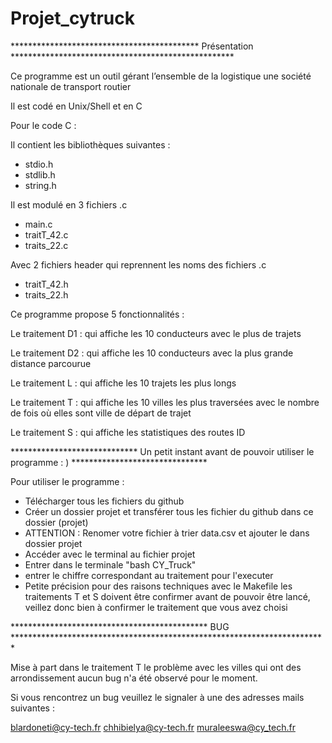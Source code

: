 # Projet_cytruck

******************************************* Présentation ***************************************************

Ce programme est un outil gérant l’ensemble de la logistique une société nationale de transport routier

Il est codé en Unix/Shell et en C

Pour le code C : 

Il contient les bibliothèques suivantes : 


- stdio.h
- stdlib.h
- string.h


Il est modulé en 3 fichiers .c

- main.c 
- traitT_42.c
- traits_22.c

Avec 2 fichiers header qui reprennent les noms des fichiers .c

- traitT_42.h
- traits_22.h


Ce programme propose 5 fonctionnalités : 

Le traitement D1 : qui affiche les 10 conducteurs avec le plus de trajets

Le traitement D2 : qui affiche les 10 conducteurs avec la plus grande distance parcourue

Le traitement L : qui affiche les 10 trajets les plus longs

Le traitement T : qui affiche les 10 villes les plus traversées avec le nombre de fois
où elles sont ville de départ de trajet

Le traitement S : qui affiche les statistiques des routes ID


***************************** Un petit instant avant de pouvoir utiliser le programme : ) *******************************

 Pour utiliser le programme :
- Télécharger tous les fichiers du github
- Créer un dossier projet et transférer tous les fichier du github dans ce dossier (projet)
- ATTENTION : Renomer votre fichier à trier data.csv et ajouter le dans dossier projet
- Accéder avec le terminal au fichier projet
- Entrer dans le terminale "bash CY_Truck"
- entrer le chiffre correspondant au traitement pour l'executer
- Petite précision pour des raisons techniques avec le Makefile les traitements T et S doivent être confirmer avant de
  pouvoir être lancé, veillez donc bien à confirmer le traitement que vous avez choisi
  



********************************************* BUG ************************************************************************

Mise à part dans le traitement T le problème avec les villes qui ont des arrondissement aucun bug n'a été observé pour le moment. 

Si vous rencontrez un bug veuillez le signaler à une des adresses mails suivantes : 

blardoneti@cy-tech.fr 
chhibielya@cy-tech.fr
muraleeswa@cy_tech.fr
